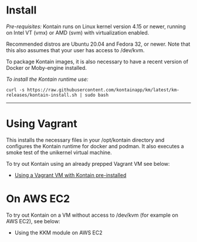 # Install

*Pre-requisites:* Kontain runs on Linux kernel version 4.15 or newer, running on Intel VT (vmx) or AMD (svm) with virtualization enabled.  

Recommended distros are Ubuntu 20.04 and Fedora 32, or newer.  Note that this also assumes that your user has access to /dev/kvm.

To package Kontain images, it is also necessary to have a recent version of Docker or Moby-engine installed.

*To install the Kontain runtime use:*

```shell
curl -s https://raw.githubusercontent.com/kontainapp/km/latest/km-releases/kontain-install.sh | sudo bash
```
---

# Using Vagrant
This installs the necessary files in your /opt/kontain directory and configures the Kontain runtime for docker and podman. It also executes a smoke test of the unikernel virtual machine.

To try out Kontain using an already prepped Vagrant VM see below:
* [Using a Vagrant VM with Kontain pre-installed](/gettingstarted/using_vagrant)

# On AWS EC2
To try out Kontain on a VM without access to /dev/kvm (for example on AWS EC2), see below:
* Using the KKM module on AWS EC2